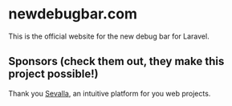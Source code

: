# newdebugbar.com

This is the official website for the new debug bar for Laravel.

## Sponsors (check them out, they make this project possible!)

Thank you [Sevalla](https://sevalla.com?ref=newdebugbar), an intuitive platform for you web projects.
